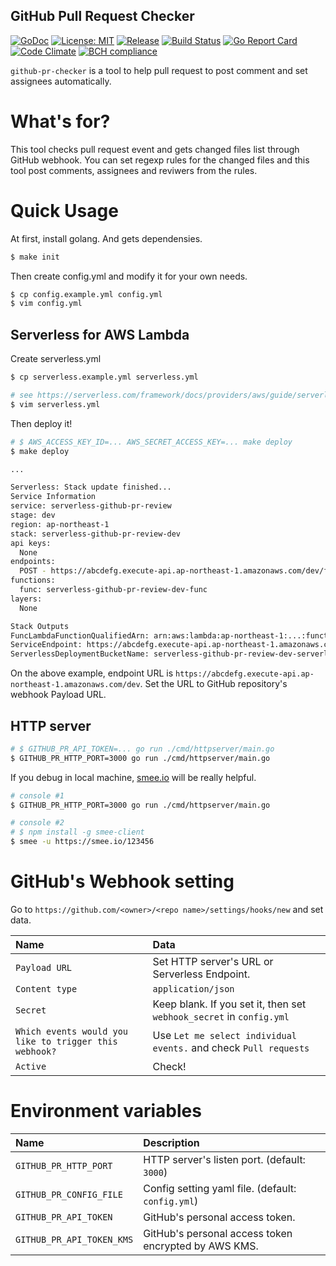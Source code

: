 GitHub Pull Request Checker
----

[![GoDoc][1]][2] [![License: MIT][3]][4] [![Release][5]][6] [![Build Status][7]][8] [![Go Report Card][13]][14] [![Code Climate][19]][20] [![BCH compliance][21]][22]

[1]: https://godoc.org/github.com/evalphobia/github-pr-checker?status.svg
[2]: https://godoc.org/github.com/evalphobia/github-pr-checker
[3]: https://img.shields.io/badge/License-MIT-blue.svg
[4]: LICENSE.md
[5]: https://img.shields.io/github/release/evalphobia/github-pr-checker.svg
[6]: https://github.com/evalphobia/github-pr-checker/releases/latest
[7]: https://travis-ci.org/evalphobia/github-pr-checker.svg?branch=master
[8]: https://travis-ci.org/evalphobia/github-pr-checker
[9]: https://coveralls.io/repos/evalphobia/github-pr-checker/badge.svg?branch=master&service=github
[10]: https://coveralls.io/github/evalphobia/github-pr-checker?branch=master
[11]: https://codecov.io/github/evalphobia/github-pr-checker/coverage.svg?branch=master
[12]: https://codecov.io/github/evalphobia/github-pr-checker?branch=master
[13]: https://goreportcard.com/badge/github.com/evalphobia/github-pr-checker
[14]: https://goreportcard.com/report/github.com/evalphobia/github-pr-checker
[15]: https://img.shields.io/github/downloads/evalphobia/github-pr-checker/total.svg?maxAge=1800
[16]: https://github.com/evalphobia/github-pr-checker/releases
[17]: https://img.shields.io/github/stars/evalphobia/github-pr-checker.svg
[18]: https://github.com/evalphobia/github-pr-checker/stargazers
[19]: https://codeclimate.com/github/evalphobia/github-pr-checker/badges/gpa.svg
[20]: https://codeclimate.com/github/evalphobia/github-pr-checker
[21]: https://bettercodehub.com/edge/badge/evalphobia/github-pr-checker?branch=master
[22]: https://bettercodehub.com/


`github-pr-checker` is a tool to help pull request to post comment and set assignees automatically.


# What's for?

This tool checks pull request event and gets changed files list through GitHub webhook.
You can set regexp rules for the changed files and this tool post comments, assignees and reviwers from the rules.

# Quick Usage

At first, install golang.
And gets dependensies.

```bash
$ make init
```

Then create config.yml and modify it for your own needs.

```bash
$ cp config.example.yml config.yml
$ vim config.yml
```


## Serverless for AWS Lambda

Create serverless.yml

```bash
$ cp serverless.example.yml serverless.yml

# see https://serverless.com/framework/docs/providers/aws/guide/serverless.yml/
$ vim serverless.yml
```

Then deploy it!

```bash
# $ AWS_ACCESS_KEY_ID=... AWS_SECRET_ACCESS_KEY=... make deploy
$ make deploy

...

Serverless: Stack update finished...
Service Information
service: serverless-github-pr-review
stage: dev
region: ap-northeast-1
stack: serverless-github-pr-review-dev
api keys:
  None
endpoints:
  POST - https://abcdefg.execute-api.ap-northeast-1.amazonaws.com/dev/func
functions:
  func: serverless-github-pr-review-dev-func
layers:
  None

Stack Outputs
FuncLambdaFunctionQualifiedArn: arn:aws:lambda:ap-northeast-1:...:function:serverless-github-pr-review-dev-func:1
ServiceEndpoint: https://abcdefg.execute-api.ap-northeast-1.amazonaws.com/dev
ServerlessDeploymentBucketName: serverless-github-pr-review-dev-serverlessdeploymentbuck-123456
```

On the above example, endpoint URL is `https://abcdefg.execute-api.ap-northeast-1.amazonaws.com/dev`.
Set the URL to GitHub repository's webhook Payload URL.


## HTTP server

```bash
# $ GITHUB_PR_API_TOKEN=... go run ./cmd/httpserver/main.go
$ GITHUB_PR_HTTP_PORT=3000 go run ./cmd/httpserver/main.go
```

If you debug in local machine, [smee.io](https://smee.io/) will be really helpful.

```bash
# console #1
$ GITHUB_PR_HTTP_PORT=3000 go run ./cmd/httpserver/main.go

# console #2
# $ npm install -g smee-client
$ smee -u https://smee.io/123456
```

# GitHub's Webhook setting

Go to `https://github.com/<owner>/<repo name>/settings/hooks/new` and set data.

|Name|Data|
|:--|:--|
| `Payload URL` | Set HTTP server's URL or Serverless Endpoint. |
| `Content type` | `application/json` |
| `Secret` | Keep blank. If you set it, then set `webhook_secret` in `config.yml` |
| `Which events would you like to trigger this webhook?` | Use `Let me select individual events.` and check `Pull requests` |
| `Active` | Check! |


# Environment variables

|Name|Description|
|:--|:--|
| `GITHUB_PR_HTTP_PORT` | HTTP server's listen port. (default: `3000`) |
| `GITHUB_PR_CONFIG_FILE` | Config setting yaml file. (default: `config.yml`) |
| `GITHUB_PR_API_TOKEN` | GitHub's personal access token. |
| `GITHUB_PR_API_TOKEN_KMS` | GitHub's personal access token encrypted by AWS KMS. |
